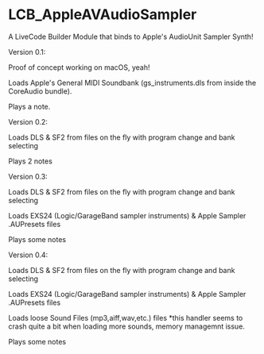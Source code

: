 # LCB_AppleAVAudioSampler
A LiveCode Builder Module that binds to Apple's AudioUnit Sampler Synth!

Version 0.1:

Proof of concept working on macOS, yeah!

Loads Apple's General MIDI Soundbank (gs_instruments.dls from inside the CoreAudio bundle).

Plays a note.

Version 0.2:

Loads DLS & SF2 from files on the fly with program change and bank selecting

Plays 2 notes

Version 0.3:

Loads DLS & SF2 from files on the fly with program change and bank selecting

Loads EXS24 (Logic/GarageBand sampler instruments) & Apple Sampler .AUPresets files

Plays some notes

Version 0.4:

Loads DLS & SF2 from files on the fly with program change and bank selecting

Loads EXS24 (Logic/GarageBand sampler instruments) & Apple Sampler .AUPresets files

Loads loose Sound Files (mp3,aiff,wav,etc.) files
*this handler seems to crash quite a bit when loading more sounds, memory managemnt issue.

Plays some notes
